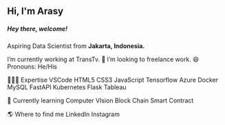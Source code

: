 Hi, I'm Arasy
---
##### Hey there, welcome!
Aspiring Data Scientist from **Jakarta, Indonesia.**

I’m currently working at TransTv.
👯 I’m looking to freelance work.
😄 Pronouns: He/His

👨🏻‍💻  Expertise
VSCode HTML5 CSS3 JavaScript Tensorflow Azure Docker MySQL FastAPI Kubernetes Flask Tableau 

📖  Currently learning
Computer VIsion Block Chain Smart Contract

🌎  Where to find me
LinkedIn Instagram
